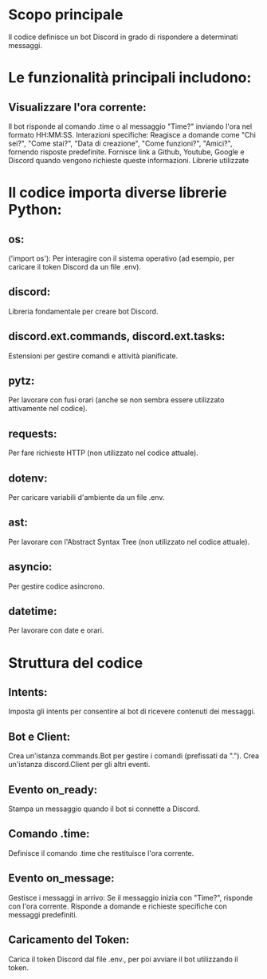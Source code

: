 # Scopo principale

Il codice definisce un bot Discord in grado di rispondere a determinati messaggi. 
# Le funzionalità principali includono:

## Visualizzare l'ora corrente:
Il bot risponde al comando .time o al messaggio "Time?" inviando l'ora nel formato HH:MM:SS.
Interazioni specifiche:
Reagisce a domande come "Chi sei?", "Come stai?", "Data di creazione", "Come funzioni?", "Amici?", fornendo risposte predefinite.
Fornisce link a Github, Youtube, Google e Discord quando vengono richieste queste informazioni.
Librerie utilizzate

# Il codice importa diverse librerie Python:

## os: 
('import os'): Per interagire con il sistema operativo (ad esempio, per caricare il token Discord da un file .env).
## discord: 
Libreria fondamentale per creare bot Discord.
## discord.ext.commands, discord.ext.tasks: 
Estensioni per gestire comandi e attività pianificate.
## pytz:
Per lavorare con fusi orari (anche se non sembra essere utilizzato attivamente nel codice).
## requests: 
Per fare richieste HTTP (non utilizzato nel codice attuale).
## dotenv:
Per caricare variabili d'ambiente da un file .env.
## ast: 
Per lavorare con l'Abstract Syntax Tree (non utilizzato nel codice attuale).
## asyncio:
Per gestire codice asincrono.
## datetime: 
Per lavorare con date e orari.

# Struttura del codice

## Intents:

Imposta gli intents per consentire al bot di ricevere contenuti dei messaggi.
## Bot e Client:

Crea un'istanza commands.Bot per gestire i comandi (prefissati da ".").
Crea un'istanza discord.Client per gli altri eventi.
## Evento on_ready:

Stampa un messaggio quando il bot si connette a Discord.
## Comando .time:

Definisce il comando .time che restituisce l'ora corrente.
## Evento on_message:

Gestisce i messaggi in arrivo:
Se il messaggio inizia con "Time?", risponde con l'ora corrente.
Risponde a domande e richieste specifiche con messaggi predefiniti.
## Caricamento del Token:

Carica il token Discord dal file .env., per poi avviare il bot utilizzando il token.



